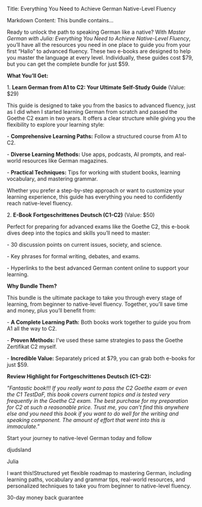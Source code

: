 Title: Everything You Need to Achieve German Native-Level Fluency

Markdown Content:
This bundle contains...

Ready to unlock the path to speaking German like a native? With _Master German with Julia: Everything You Need to Achieve Native-Level Fluency_, you’ll have all the resources you need in one place to guide you from your first “Hallo” to advanced fluency. These two e-books are designed to help you master the language at every level. Individually, these guides cost $79, but you can get the complete bundle for just $59.

**What You’ll Get:**

1\. **Learn German from A1 to C2: Your Ultimate Self-Study Guide** (Value: $29)

This guide is designed to take you from the basics to advanced fluency, just as I did when I started learning German from scratch and passed the Goethe C2 exam in two years. It offers a clear structure while giving you the flexibility to explore your learning style:

\- **Comprehensive Learning Paths:** Follow a structured course from A1 to C2.

\- **Diverse Learning Methods:** Use apps, podcasts, AI prompts, and real-world resources like German magazines.

\- **Practical Techniques:** Tips for working with student books, learning vocabulary, and mastering grammar.

Whether you prefer a step-by-step approach or want to customize your learning experience, this guide has everything you need to confidently reach native-level fluency.

2\. **E-Book** **Fortgeschrittenes Deutsch (C1-C2)** (Value: $50)

Perfect for preparing for advanced exams like the Goethe C2, this e-book dives deep into the topics and skills you’ll need to master:

\- 30 discussion points on current issues, society, and science.

\- Key phrases for formal writing, debates, and exams.

\- Hyperlinks to the best advanced German content online to support your learning.

**Why Bundle Them?**

This bundle is the ultimate package to take you through every stage of learning, from beginner to native-level fluency. Together, you’ll save time and money, plus you’ll benefit from:

\- **A Complete Learning Path:** Both books work together to guide you from A1 all the way to C2.

\- **Proven Methods:** I’ve used these same strategies to pass the Goethe Zertifikat C2 myself.

\- **Incredible Value:** Separately priced at $79, you can grab both e-books for just $59.

**Review Highlight for Fortgeschrittenes Deutsch (C1-C2):**

_"Fantastic book!!! If you really want to pass the C2 Goethe exam or even the C1 TestDaF, this book covers current topics and is tested very frequently in the Goethe C2 exam. The best purchase for my preparation for C2 at such a reasonable price. Trust me, you can’t find this anywhere else and you need this book if you want to do well for the writing and speaking component. The amount of effort that went into this is immaculate."_

Start your journey to native-level German today and follow

djudsland

Julia

I want this!Structured yet flexible roadmap to mastering German, including learning paths, vocabulary and grammar tips, real-world resources, and personalized techniques to take you from beginner to native-level fluency.

30-day money back guarantee
